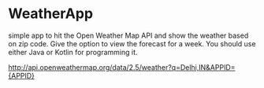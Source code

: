 # WeatherApp

 simple app to hit the Open Weather Map API and show the weather based on zip code. 
 Give the option to view the forecast for a week. You should use either Java or Kotlin for programming it. 
 
 http://api.openweathermap.org/data/2.5/weather?q=Delhi,IN&APPID={APPID} 
